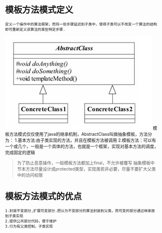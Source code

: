 # 模板方法模式定义
    定义一个操作中的算法框架，而将一些步骤延迟到子类中，使得子类可以不改变一个算法的结构即可重新定义该算法的某些特定步骤.
![](/assets/唯秘截图_20190319091135.png)
    模板方法模式仅仅使用了java的继承机制，AbstractClass叫做抽象模板，方法分为：
        1.基本方法:由子类实现的方法，并且在模板方法被调用
        2.模板方法：可以有一个或几个，一般是一个具体的方法，也就是一个框架，实现对基本方法的调度，完成固定的逻辑
> 为了防止恶意操作，一般模板方法都加上final，不允许被覆写
>抽象模板中节本方法尽量设计成protected类型，实现类若非必要，尽量不要扩大父类中的访问权限

# 模板方法模式的优点
    1.封装不变部分,扩展可变部分.把认为不变部分的算法封装到父类，而可变的部分通过继承放到子类实现
    2.提供公共部分代码，便于维护
    3.行为有父类控制，子类实现
